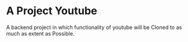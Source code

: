 # A Project Youtube

A backend project in which functionality of youtube will be Cloned to as much as extent as Possible.
